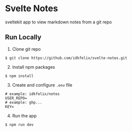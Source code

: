 # Svelte Notes
sveltekit app to view markdown notes from a git repo

## Run Locally
1. Clone git repo
```
$ git clone https://github.com/idkfelix/svelte-notes.git
```
2. Install npm packages
```
$ npm install
```
3. Create and configure `.env` file
```
# example: idkfelix/notes
USER_REPO=
# example: ghp...
KEY=
```
4. Run the app
```
$ npm run dev
```
